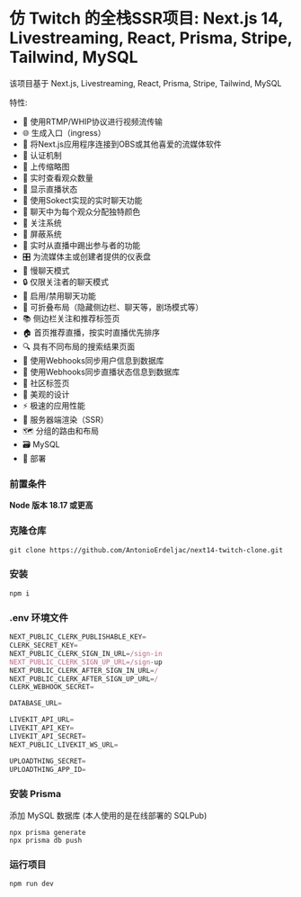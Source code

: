# 仿 Twitch 的全栈SSR项目: Next.js 14, Livestreaming, React, Prisma, Stripe, Tailwind, MySQL

该项目基于 Next.js, Livestreaming, React, Prisma, Stripe, Tailwind, MySQL

特性:
- 📡 使用RTMP/WHIP协议进行视频流传输
- 🌐 生成入口（ingress）
- 🔗 将Next.js应用程序连接到OBS或其他喜爱的流媒体软件
- 🔐 认证机制
- 📸 上传缩略图
- 👀 实时查看观众数量
- 🚦 显示直播状态 
- 💬 使用Sokect实现的实时聊天功能
- 🎨 聊天中为每个观众分配独特颜色 
- 👥 关注系统
- 🚫 屏蔽系统
- 👢 实时从直播中踢出参与者的功能
- 🎛️ 为流媒体主或创建者提供的仪表盘
- 🐢 慢聊天模式
- 🔒 仅限关注者的聊天模式
- 📴 启用/禁用聊天功能
- 🔽 可折叠布局（隐藏侧边栏、聊天等，剧场模式等）
- 📚 侧边栏关注和推荐标签页
- 🏠 首页推荐直播，按实时直播优先排序
- 🔍 具有不同布局的搜索结果页面
- 🔄 使用Webhooks同步用户信息到数据库
- 📡 使用Webhooks同步直播状态信息到数据库
- 🤝 社区标签页
- 🎨 美观的设计
- ⚡ 极速的应用性能
- 📄 服务器端渲染（SSR）
- 🗺️ 分组的路由和布局
- 🗃️ MySQL
- 🚀 部署

### 前置条件

**Node 版本 18.17 或更高**

### 克隆仓库

```shell
git clone https://github.com/AntonioErdeljac/next14-twitch-clone.git
```

### 安装

```shell
npm i
```

### .env 环境文件


```js
NEXT_PUBLIC_CLERK_PUBLISHABLE_KEY=
CLERK_SECRET_KEY=
NEXT_PUBLIC_CLERK_SIGN_IN_URL=/sign-in
NEXT_PUBLIC_CLERK_SIGN_UP_URL=/sign-up
NEXT_PUBLIC_CLERK_AFTER_SIGN_IN_URL=/
NEXT_PUBLIC_CLERK_AFTER_SIGN_UP_URL=/
CLERK_WEBHOOK_SECRET=

DATABASE_URL=

LIVEKIT_API_URL=
LIVEKIT_API_KEY=
LIVEKIT_API_SECRET=
NEXT_PUBLIC_LIVEKIT_WS_URL=

UPLOADTHING_SECRET=
UPLOADTHING_APP_ID=
```

### 安装 Prisma

添加 MySQL 数据库 (本人使用的是在线部署的 SQLPub)

```shell
npx prisma generate
npx prisma db push

```

### 运行项目

```shell
npm run dev
```
